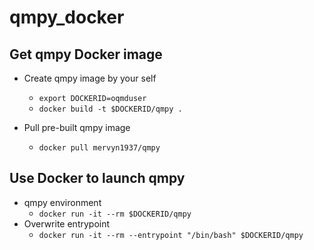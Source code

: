 # qmpy_docker

## Get qmpy Docker image
- Create qmpy image by your self
  - `export DOCKERID=oqmduser`
  - `docker build -t $DOCKERID/qmpy .`
  
- Pull pre-built qmpy image
  - `docker pull mervyn1937/qmpy`

## Use Docker to launch qmpy
  - qmpy environment
    - `docker run -it --rm $DOCKERID/qmpy`
  - Overwrite entrypoint 
    - `docker run -it --rm --entrypoint "/bin/bash" $DOCKERID/qmpy`

